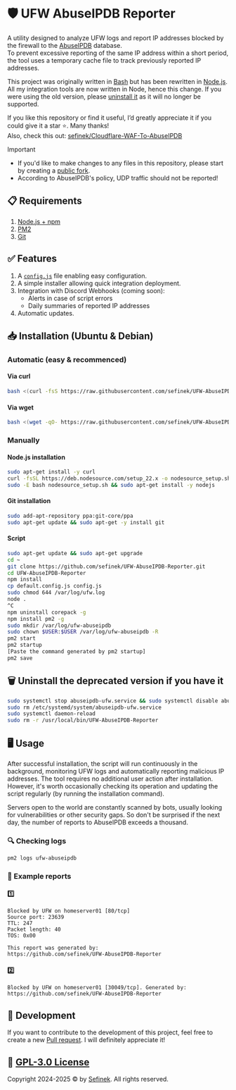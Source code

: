 # 🛡️ UFW AbuseIPDB Reporter
A utility designed to analyze UFW logs and report IP addresses blocked by the firewall to the [AbuseIPDB](https://www.abuseipdb.com) database.  
To prevent excessive reporting of the same IP address within a short period, the tool uses a temporary cache file to track previously reported IP addresses.

This project was originally written in [Bash](https://github.com/sefinek/UFW-AbuseIPDB-Reporter/tree/bash) but has been rewritten in [Node.js](https://nodejs.org). All my integration tools are now written in Node, hence this change.
If you were using the old version, please [uninstall it](https://github.com/sefinek/UFW-AbuseIPDB-Reporter/tree/node.js?tab=readme-ov-file#%EF%B8%8F-remove-the-old-version) as it will no longer be supported.

If you like this repository or find it useful, I’d greatly appreciate it if you could give it a star ⭐. Many thanks!  
Also, check this out: [sefinek/Cloudflare-WAF-To-AbuseIPDB](https://github.com/sefinek/Cloudflare-WAF-To-AbuseIPDB)

> [!IMPORTANT]
> - If you'd like to make changes to any files in this repository, please start by creating a [public fork](https://github.com/sefinek/UFW-AbuseIPDB-Reporter/fork).
> - According to AbuseIPDB's policy, UDP traffic should not be reported!


## 📋 Requirements
1. [Node.js + npm](https://nodejs.org)
2. [PM2](https://www.npmjs.com/package/pm2)
3. [Git](https://git-scm.com)


## ✅ Features
1. A [`config.js`](default.config.js) file enabling easy configuration.
2. A simple installer allowing quick integration deployment.
3. Integration with Discord Webhooks (coming soon):
    - Alerts in case of script errors
    - Daily summaries of reported IP addresses
4. Automatic updates.

## 📥 Installation (Ubuntu & Debian)

### Automatic (easy & recommenced)
#### Via curl
```bash
bash <(curl -fsS https://raw.githubusercontent.com/sefinek/UFW-AbuseIPDB-Reporter/node.js/install.sh)
```

#### Via wget
```bash
bash <(wget -qO- https://raw.githubusercontent.com/sefinek/UFW-AbuseIPDB-Reporter/node.js/install.sh)
```

### Manually
#### Node.js installation
```bash
sudo apt-get install -y curl
curl -fsSL https://deb.nodesource.com/setup_22.x -o nodesource_setup.sh
sudo -E bash nodesource_setup.sh && sudo apt-get install -y nodejs
```

#### Git installation
```bash
sudo add-apt-repository ppa:git-core/ppa
sudo apt-get update && sudo apt-get -y install git 
```

#### Script
```bash
sudo apt-get update && sudo apt-get upgrade
cd ~
git clone https://github.com/sefinek/UFW-AbuseIPDB-Reporter.git
cd UFW-AbuseIPDB-Reporter
npm install
cp default.config.js config.js
sudo chmod 644 /var/log/ufw.log
node .
^C
npm uninstall corepack -g
npm install pm2 -g
sudo mkdir /var/log/ufw-abuseipdb
sudo chown $USER:$USER /var/log/ufw-abuseipdb -R
pm2 start
pm2 startup
[Paste the command generated by pm2 startup]
pm2 save
```


## 🗑️ Uninstall the deprecated version if you have it
```bash
sudo systemctl stop abuseipdb-ufw.service && sudo systemctl disable abuseipdb-ufw.service
sudo rm /etc/systemd/system/abuseipdb-ufw.service
sudo systemctl daemon-reload
sudo rm -r /usr/local/bin/UFW-AbuseIPDB-Reporter
```


## 🖥️ Usage
After successful installation, the script will run continuously in the background, monitoring UFW logs and automatically reporting malicious IP addresses.
The tool requires no additional user action after installation. However, it's worth occasionally checking its operation and updating the script regularly (by running the installation command).

Servers open to the world are constantly scanned by bots, usually looking for vulnerabilities or other security gaps.
So don't be surprised if the next day, the number of reports to AbuseIPDB exceeds a thousand.

### 🔍 Checking logs
```bash
pm2 logs ufw-abuseipdb
```

### 📄 Example reports
#### 1️⃣
```text
Blocked by UFW on homeserver01 [80/tcp]
Source port: 23639
TTL: 247
Packet length: 40
TOS: 0x00

This report was generated by:
https://github.com/sefinek/UFW-AbuseIPDB-Reporter
```

#### 2️⃣
```text
Blocked by UFW on homeserver01 [30049/tcp]. Generated by: https://github.com/sefinek/UFW-AbuseIPDB-Reporter
```


## 🤝 Development
If you want to contribute to the development of this project, feel free to create a new [Pull request](https://github.com/sefinek/UFW-AbuseIPDB-Reporter/pulls). I will definitely appreciate it!


## 🔑 [GPL-3.0 License](LICENSE)
Copyright 2024-2025 © by [Sefinek](https://sefinek.net). All rights reserved.